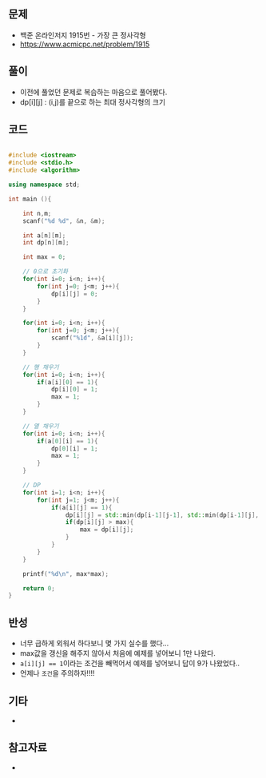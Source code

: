 ## 문제

- 백준 온라인저지 1915번 - 가장 큰 정사각형 
- https://www.acmicpc.net/problem/1915

## 풀이

- 이전에 풀었던 문제로 복습하는 마음으로 풀어봤다.
- dp[i][j] : (i,j)를 끝으로 하는 최대 정사각형의 크기

## 코드

```cpp

#include <iostream>
#include <stdio.h>
#include <algorithm>

using namespace std;

int main (){

	int n,m;
	scanf("%d %d", &n, &m);

	int a[n][m];
	int dp[n][m];

	int max = 0;

	// 0으로 초기화
	for(int i=0; i<n; i++){
		for(int j=0; j<m; j++){
			dp[i][j] = 0;
		}
	}

	for(int i=0; i<n; i++){
		for(int j=0; j<m; j++){
			scanf("%1d", &a[i][j]);
		}
	}

	// 행 채우기
	for(int i=0; i<n; i++){
		if(a[i][0] == 1){
			dp[i][0] = 1;
			max = 1;
		}
	}

	// 열 채우기
	for(int i=0; i<n; i++){
		if(a[0][i] == 1){
			dp[0][i] = 1;
			max = 1;
		}
	}

	// DP
	for(int i=1; i<n; i++){
		for(int j=1; j<m; j++){
			if(a[i][j] == 1){
				dp[i][j] = std::min(dp[i-1][j-1], std::min(dp[i-1][j], dp[i][j-1])) + 1;
				if(dp[i][j] > max){
					max = dp[i][j];
				}
			}	
		}
	}

	printf("%d\n", max*max);

	return 0;
}

```

## 반성

- 너무 급하게 외워서 하다보니 몇 가지 실수를 했다...
- max값을 갱신을 해주지 않아서 처음에 예제를 넣어보니 1만 나왔다.
- ```a[i][j] == 1```이라는 조건을 빼먹어서 예제를 넣어보니 답이 9가 나왔었다..
- 언제나 ```조건```을 주의하자!!!!

## 기타

- 

## 참고자료

- 
